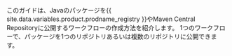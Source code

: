 このガイドは、Javaのパッケージを{{ site.data.variables.product.prodname_registry }}やMaven Central Repositoryに公開するワークフローの作成方法を紹介します。 1つのワークフローで、パッケージを1つのリポジトリあるいは複数のリポジトリに公開できます。